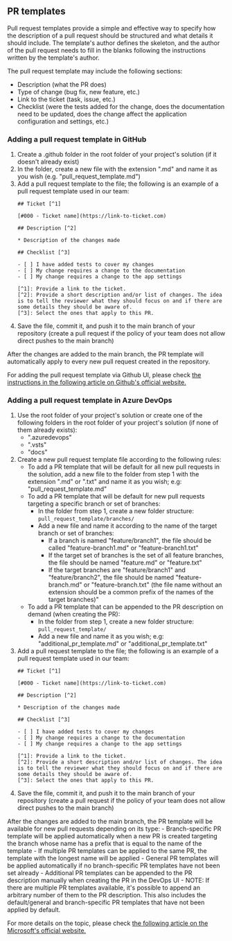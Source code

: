 ## PR templates

Pull request templates provide a simple and effective way to specify how the description of a pull request should be structured and what details it should include. The template's author defines the skeleton, and the author of the pull request needs to fill in the blanks following the instructions written by the template's author.

The pull request template may include the following sections:

- Description (what the PR does)
- Type of change (bug fix, new feature, etc.)
- Link to the ticket (task, issue, etc.)
- Checklist (were the tests added for the change, does the documentation need to be updated, does the change affect the application configuration and settings, etc.)

### Adding a pull request template in GitHub

1. Create a .github folder in the root folder of your project's solution (if it doesn't already exist)
2. In the folder, create a new file with the extension ".md" and name it as you wish (e.g. "pull_request_template.md")
3. Add a pull request template to the file; the following is an example of a pull request template used in our team:
	```
	## Ticket [^1]

	[#000 - Ticket name](https://link-to-ticket.com)

	## Description [^2]

	* Description of the changes made

	## Checklist [^3]

	- [ ] I have added tests to cover my changes
	- [ ] My change requires a change to the documentation
	- [ ] My change requires a change to the app settings

	[^1]: Provide a link to the ticket.
	[^2]: Provide a short description and/or list of changes. The idea is to tell the reviewer what they should focus on and if there are some details they should be aware of.
	[^3]: Select the ones that apply to this PR.
	```
4. Save the file, commit it, and push it to the main branch of your repository (create a pull request if the policy of your team does not allow direct pushes to the main branch)

After the changes are added to the main branch, the PR template will automatically apply to every new pull request created in the repository.

For adding the pull request template via Github UI, please check [the instructions in the following article on Github's official website.](https://docs.github.com/en/communities/using-templates-to-encourage-useful-issues-and-pull-requests/creating-a-pull-request-template-for-your-repository)

### Adding a pull request template in Azure DevOps

1. Use the root folder of your project's solution or create one of the following folders in the root folder of your project's solution (if none of them already exists):
	- ".azuredevops"
	- ".vsts" 
	- "docs"
2. Create a new pull request template file according to the following rules:
	- To add a PR template that will be default for all new pull requests in the solution, add a new file to the folder from step 1 with the extension ".md" or ".txt" and name it as you wish; e.g: "pull_request_template.md"
	- To add a PR template that will be default for new pull requests targeting a specific branch or set of branches:
		- In the folder from step 1, create a new folder structure: `pull_request_template/branches/`
		- Add a new file and name it according to the name of the target branch or set of branches:
			- If a branch is named "feature/branch1", the file should be called "feature-branch1.md" or "feature-branch1.txt"
			- If the target set of branches is the set of all feature branches, the file should be named "feature.md" or "feature.txt"
			- If the target branches are "feature/branch1" and "feature/branch2", the file should be named "feature-branch.md" or "feature-branch.txt" (the file name without an extension should be a common prefix of the names of the target branches)"
	- To add a PR template that can be appended to the PR description on demand (when creating the PR):
		- In the folder from step 1, create a new folder structure: `pull_request_template/`
		- Add a new file and name it as you wish; e.g: "additional_pr_template.md" or "additional_pr_template.txt"
3. Add a pull request template to the file; the following is an example of a pull request template used in our team:
	```
	## Ticket [^1]

	[#000 - Ticket name](https://link-to-ticket.com)

	## Description [^2]

	* Description of the changes made

	## Checklist [^3]

	- [ ] I have added tests to cover my changes
	- [ ] My change requires a change to the documentation
	- [ ] My change requires a change to the app settings

	[^1]: Provide a link to the ticket.
	[^2]: Provide a short description and/or list of changes. The idea is to tell the reviewer what they should focus on and if there are some details they should be aware of.
	[^3]: Select the ones that apply to this PR.
	```
4. Save the file, commit it, and push it to the main branch of your repository (create a pull request if the policy of your team does not allow direct pushes to the main branch)

After the changes are added to the main branch, the PR template will be available for new pull requests depending on its type:
	- Branch-specific PR template will be applied automatically when a new PR is created targeting the branch whose name has a prefix that is equal to the name of the template
		- If multiple PR templates can be applied to the same PR, the template with the longest name will be applied
	- General PR templates will be applied automatically if no branch-specific PR templates have not been set already
	- Additional PR templates can be appended to the PR description manually when creating the PR in the DevOps UI
		- NOTE: If there are multiple PR templates available, it's possible to append an arbitrary number of them to the PR description. This also includes the default/general and branch-specific PR templates that have not been applied by default.

For more details on the topic, please check [the following article on the Microsoft's official website.](https://learn.microsoft.com/en-us/azure/devops/repos/git/pull-request-templates?view=azure-devops)
